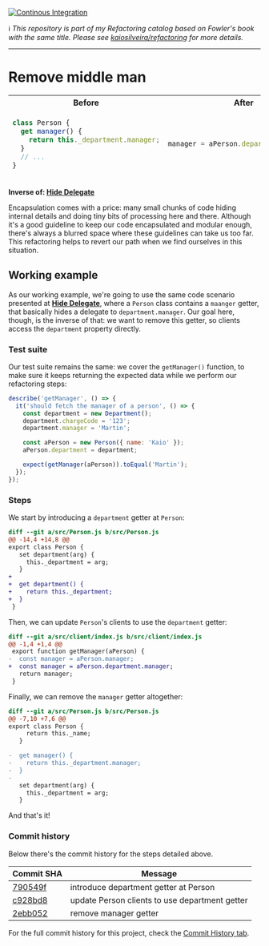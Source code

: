 [![Continous Integration](https://github.com/kaiosilveira/remove-middle-man-refactoring/actions/workflows/ci.yml/badge.svg)](https://github.com/kaiosilveira/remove-middle-man-refactoring/actions/workflows/ci.yml)

ℹ️ _This repository is part of my Refactoring catalog based on Fowler's book with the same title. Please see [kaiosilveira/refactoring](https://github.com/kaiosilveira/refactoring) for more details._

---

# Remove middle man

<table>
<thead>
<tr>
<th>Before</th>
<th>After</th>
</tr>
</thread>
<tobdy>
<tr>
<td>

```javascript
class Person {
  get manager() {
    return this._department.manager;
  }
  // ...
}
```

</td>

<td>

```javascript
manager = aPerson.department.manager;
```

</td>

</tr>
</tobdy>
</table>

**Inverse of: [Hide Delegate](https://github.com/kaiosilveira/hide-delegate-refactoring)**

Encapsulation comes with a price: many small chunks of code hiding internal details and doing tiny bits of processing here and there. Although it's a good guideline to keep our code encapsulated and modular enough, there's always a blurred space where these guidelines can take us too far. This refactoring helps to revert our path when we find ourselves in this situation.

## Working example

As our working example, we're going to use the same code scenario presented at **[Hide Delegate](https://github.com/kaiosilveira/hide-delegate-refactoring)**, where a `Person` class contains a `maanger` getter, that basically hides a delegate to `department.manager`. Our goal here, though, is the inverse of that: we want to remove this getter, so clients access the `department` property directly.

### Test suite

Our test suite remains the same: we cover the `getManager()` function, to make sure it keeps returning the expected data while we perform our refactoring steps:

```javascript
describe('getManager', () => {
  it('should fetch the manager of a person', () => {
    const department = new Department();
    department.chargeCode = '123';
    department.manager = 'Martin';

    const aPerson = new Person({ name: 'Kaio' });
    aPerson.department = department;

    expect(getManager(aPerson)).toEqual('Martin');
  });
});
```

### Steps

We start by introducing a `department` getter at `Person`:

```diff
diff --git a/src/Person.js b/src/Person.js
@@ -14,4 +14,8 @@
export class Person {
   set department(arg) {
     this._department = arg;
   }
+
+  get department() {
+    return this._department;
+  }
 }
```

Then, we can update `Person`'s clients to use the `department` getter:

```diff
diff --git a/src/client/index.js b/src/client/index.js
@@ -1,4 +1,4 @@
 export function getManager(aPerson) {
-  const manager = aPerson.manager;
+  const manager = aPerson.department.manager;
   return manager;
 }
```

Finally, we can remove the `manager` getter altogether:

```diff
diff --git a/src/Person.js b/src/Person.js
@@ -7,10 +7,6 @@
export class Person {
     return this._name;
   }

-  get manager() {
-    return this._department.manager;
-  }
-
   set department(arg) {
     this._department = arg;
   }
```

And that's it!

### Commit history

Below there's the commit history for the steps detailed above.

| Commit SHA                                                                                                               | Message                                        |
| ------------------------------------------------------------------------------------------------------------------------ | ---------------------------------------------- |
| [790549f](https://github.com/kaiosilveira/remove-middle-man-refactoring/commit/790549fcd4cad93c2298e9878c2c47e7543fd7dd) | introduce department getter at Person          |
| [c928bd8](https://github.com/kaiosilveira/remove-middle-man-refactoring/commit/c928bd898df2dfc0e72891c904b904d0ab35545a) | update Person clients to use department getter |
| [2ebb052](https://github.com/kaiosilveira/remove-middle-man-refactoring/commit/2ebb0521afe4dab1e36b909fced6f42941bb4464) | remove manager getter                          |

For the full commit history for this project, check the [Commit History tab](https://github.com/kaiosilveira/remove-middle-man-refactoring/commits/main).
